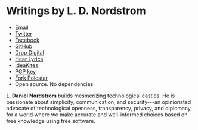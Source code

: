 # Writings by L. D. Nordstrom

* [Email](mailto:moc.mortsdronrm@d)
* [Twitter](https://twitter.com/mrnordstrom)
* [Facebook](https://fb.com/dnordstrom)
* [GitHub](https://github.com/dnordstrom)
* [Drop Digital](http://madebydrop.com)
* [Hear Lyrics](http://hearlyrics.com)
* [IdeaKites](http://ideakites.com)
* [PGP key](/78F13539.asc)
* [Fork Polestar](https://github.com/dnordstrom/polestar)
* Open source. No dependencies.

**L. Daniel Nordstrom** builds mesmerizing technological castles. He is passionate about simplicity, communication, and security---an opinionated advocate of technological openness, transparency, privacy, and diplomacy, for a world where we make accurate and well-informed choices based on free knowledge using free software.